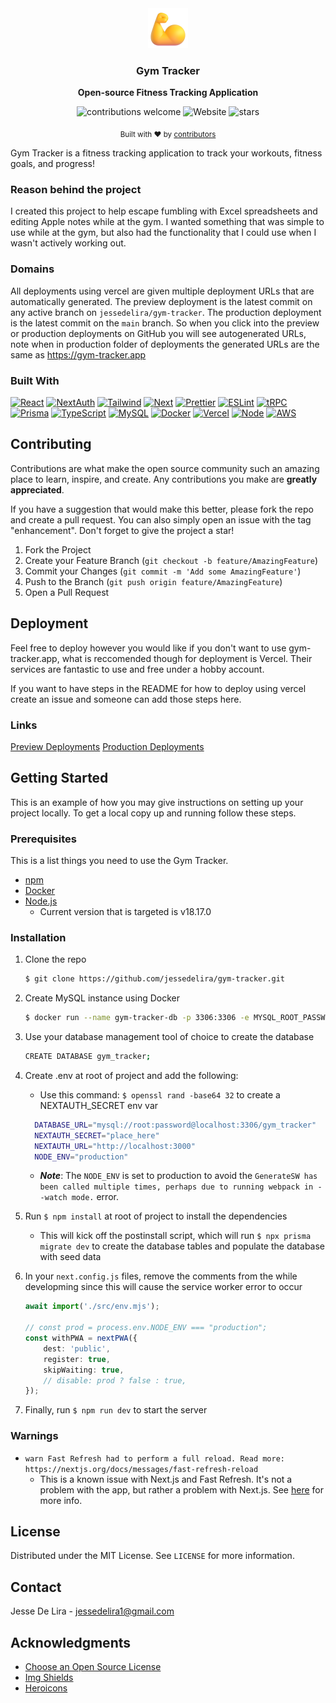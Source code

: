 <div align="center">
  <a href="https://gym-tracker.app">
    <img
      src="./public/flexed_biceps_3d_default.png"
      alt="Flexed Muscles"
      height="64"
    />
  </a>
  <h3>
    <b>
      Gym Tracker
    </b>
  </h3>
  <b>
    Open-source Fitness Tracking Application
  </b>
  <p>

![contributions welcome](https://img.shields.io/badge/contributions-welcome-brightgreen?logo=github) ![Website](https://img.shields.io/website?url=https%3A%2F%2Fgym-tracker.app&logo)
![stars](https://img.shields.io/github/stars/jessedelira/gym-tracker)

  </p>
  <p>
    <sub>
      Built with ❤︎ by
      <a href="https://github.com/jessedelira/gym-tracker/graphs/contributors">
        contributors
      </a>
    </sub>
  </p>
</div>

Gym Tracker is a fitness tracking application to track your workouts, fitness goals, and progress!

### Reason behind the project

I created this project to help escape fumbling with Excel spreadsheets and editing Apple notes while at the gym. I wanted something that was simple to use while at the gym, but also had the functionality that I could use when I wasn't actively working out.

### Domains

All deployments using vercel are given multiple deployment URLs that are automatically generated. The preview deployment is the latest commit on any active branch on `jessedelira/gym-tracker`. The production deployment is the latest commit on the `main` branch. So when you click into the preview or production deployments on GitHub you will see autogenerated URLs, note when in production folder of deployments the generated URLs are the same as https://gym-tracker.app

### Built With

[![React][React.js]][React-url]
[![NextAuth][NextAuth]][NextAuth-url]
[![Tailwind][Tailwind]][Tailwind-url]
[![Next][Next.js]][Next-url]
[![Prettier][Prettier]][Prettier-url]
[![ESLint][ESLint]][ESLint-url]
[![tRPC][tRPC]][tRPC-url]
[![Prisma][Prisma]][Prisma-url]
[![TypeScript][TypeScript]][TypeScript-url]
[![MySQL][MySQL]][MySQL-url]
[![Docker][Docker]][Docker-url]
[![Vercel][Vercel]][Vercel-url]
[![Node][node]][node-url]
[![AWS][AWS]][AWS-url]

## Contributing

Contributions are what make the open source community such an amazing place to learn, inspire, and create. Any contributions you make are **greatly appreciated**.

If you have a suggestion that would make this better, please fork the repo and create a pull request. You can also simply open an issue with the tag "enhancement".
Don't forget to give the project a star!

1. Fork the Project
2. Create your Feature Branch (`git checkout -b feature/AmazingFeature`)
3. Commit your Changes (`git commit -m 'Add some AmazingFeature'`)
4. Push to the Branch (`git push origin feature/AmazingFeature`)
5. Open a Pull Request

## Deployment

Feel free to deploy however you would like if you don't want to use gym-tracker.app, what is reccomended though for deployment is Vercel. Their services are fantastic to use and free under a hobby account.

If you want to have steps in the README for how to deploy using vercel create an issue and someone can add those steps here.

### Links

[Preview Deployments](https://github.com/jessedelira/gym-tracker/deployments/Preview)
[Production Deployments](https://github.com/jessedelira/gym-tracker/deployments/Production)

## Getting Started

This is an example of how you may give instructions on setting up your project locally.
To get a local copy up and running follow these steps.

### Prerequisites

This is a list things you need to use the Gym Tracker.

-   [npm](https://www.npmjs.com/get-npm)
-   [Docker](https://docker.com)
-   [Node.js](https://nodejs.org/en/)
    -   Current version that is targeted is v18.17.0

### Installation

1.  Clone the repo
    ```sh
    $ git clone https://github.com/jessedelira/gym-tracker.git
    ```
2.  Create MySQL instance using Docker
    ```sh
    $ docker run --name gym-tracker-db -p 3306:3306 -e MYSQL_ROOT_PASSWORD=password -d mysql
    ```
3.  Use your database management tool of choice to create the database

    ```sh
    CREATE DATABASE gym_tracker;
    ```

4.  Create .env at root of project and add the following:

    -   Use this command: `$ openssl rand -base64 32` to create a NEXTAUTH_SECRET env var

    ```sh
      DATABASE_URL="mysql://root:password@localhost:3306/gym_tracker"
      NEXTAUTH_SECRET="place_here"
      NEXTAUTH_URL="http://localhost:3000"
      NODE_ENV="production"
    ```

    -   **_Note_**: The `NODE_ENV` is set to production to avoid the `GenerateSW has been called multiple times, perhaps due to running webpack in --watch mode.` error.

5.  Run `$ npm install` at root of project to install the dependencies

    -   This will kick off the postinstall script, which will run `$ npx prisma migrate dev` to create the database tables and populate the database with seed data

6.  In your `next.config.js` files, remove the comments from the while developming since this will cause the service worker error to occur

    ```ts
    await import('./src/env.mjs');

    // const prod = process.env.NODE_ENV === "production";
    const withPWA = nextPWA({
    	dest: 'public',
    	register: true,
    	skipWaiting: true,
    	// disable: prod ? false : true,
    });
    ```

7.  Finally, run `$ npm run dev` to start the server

### Warnings

-   `warn Fast Refresh had to perform a full reload. Read more: https://nextjs.org/docs/messages/fast-refresh-reload`
    -   This is a known issue with Next.js and Fast Refresh. It's not a problem with the app, but rather a problem with Next.js. See [here](https://github.com/vercel/next.js/issues/40184#issuecomment-1328881068) for more info.

## License

Distributed under the MIT License. See `LICENSE` for more information.

## Contact

Jesse De Lira - jessedelira1@gmail.com

## Acknowledgments

-   [Choose an Open Source License](https://choosealicense.com)
-   [Img Shields](https://shields.io)
-   [Heroicons](https://heroicons.com/)

<!-- MARKDOWN LINKS & IMAGES -->

[Next.js]: https://img.shields.io/badge/next.js-000000?style=for-the-badge&logo=nextdotjs&logoColor=white
[Next-url]: https://nextjs.org/
[React.js]: https://img.shields.io/badge/React-0a7ea3?style=for-the-badge&logo=react&logoColor=white
[React-url]: https://reactjs.org/
[tRPC]: https://img.shields.io/badge/tRPC-317eb9?style=for-the-badge&logo=trpc&logoColor=white
[tRPC-url]: https://trpc.io/
[Prisma]: https://img.shields.io/badge/Prisma-1B222D?style=for-the-badge&logo=prisma&logoColor=white
[Prisma-url]: https://www.prisma.io/
[NextAuth]: https://img.shields.io/badge/NextAuth-000000?style=for-the-badge&logo=nextdotjs&logoColor=white
[NextAuth-url]: https://next-auth.js.org/
[Tailwind]: https://img.shields.io/badge/Tailwind-38B2AC?style=for-the-badge&logo=tailwind-css&logoColor=white
[Tailwind-url]: https://tailwindcss.com/
[Prettier]: https://img.shields.io/badge/Prettier-F7B93E?style=for-the-badge&logo=prettier&logoColor=white
[Prettier-url]: https://prettier.io/
[ESLint]: https://img.shields.io/badge/ESLint-4B32C3?style=for-the-badge&logo=eslint&logoColor=white
[ESLint-url]: https://eslint.org/
[TypeScript]: https://img.shields.io/badge/TypeScript-007ACC?style=for-the-badge&logo=typescript&logoColor=white
[TypeScript-url]: https://www.typescriptlang.org/
[MySQL]: https://img.shields.io/badge/MySQL-4479A1?style=for-the-badge&logo=mysql&logoColor=white
[MySQL-url]: https://www.mysql.com/
[Docker]: https://img.shields.io/badge/Docker-2496ED?style=for-the-badge&logo=docker&logoColor=white
[Docker-url]: https://www.docker.com/
[Vercel]: https://img.shields.io/badge/Vercel-000000?style=for-the-badge&logo=vercel&logoColor=white
[Vercel-url]: https://vercel.com/
[node]: https://img.shields.io/badge/Node.js-43853D?style=for-the-badge&logo=nodedotjs&logoColor=white
[node-url]: https://nodejs.org/en/
[AWS]: https://img.shields.io/badge/AWS-232F3E?style=for-the-badge&logo=amazonaws&logoColor=white
[AWS-url]: https://aws.amazon.com/
